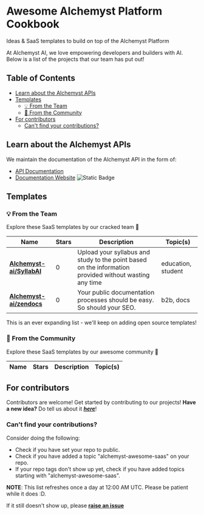 
# Awesome Alchemyst Platform Cookbook
Ideas & SaaS templates to build on top of the Alchemyst Platform

At Alchemyst AI, we love empowering developers and builders with AI. Below is a list of the projects that our team has put out!

## Table of Contents
  - [Learn about the Alchemyst APIs](#learn-about-the-alchemyst-apis)
  - [Templates](#templates)
    - [💡 From the Team](#-from-the-team)
    - [🚀 From the Community](#-from-the-community)
  - [For contributors](#for-contributors)
    - [Can't find your contributions?](#cant-find-your-contributions)


## Learn about the Alchemyst APIs
We maintain the documentation of the Alchemyst API in the form of:
- [API Documentation](https://platform-backend.getalchemystai.com/api/v1/docs)
- [Documentation Website](#) ![Static Badge](https://img.shields.io/badge/%20-soon-green)

## Templates
### 💡 From the Team

Explore these SaaS templates by our cracked team 🧨


| **Name** | **Stars** | **Description** | **Topic(s)** |
| ---- | ---- | ---- | ---- |
| [**Alchemyst-ai/SyllabAI**](https://github.com/Alchemyst-ai/SyllabAI) | 0 | Upload your syllabus and study to the point based on the information provided without wasting any time |  education,  student |
| [**Alchemyst-ai/zendocs**](https://github.com/Alchemyst-ai/zendocs) | 0 | Your public documentation processes should be easy. So should your SEO. |  b2b,  docs |


This is an ever expanding list - we'll keep on adding open source templates!



### 🚀 From the Community
Explore these SaaS templates by our awesome community 🤩


| **Name** | **Stars** | **Description** | **Topic(s)** |
| ---- | ---- | ---- |  ---- |




## For contributors

Contributors are welcome! Get started by contributing to our projects! **Have a new idea?** Do tell us about it [***here***](https://github.com/orgs/alchemyst-ai/discussions/1)!

### Can't find your contributions?
Consider doing the following:

- Check if you have set your repo to public.
- Check if you have added a topic "alchemyst-awesome-saas" on your repo.
- If your repo tags don't show up yet, check if you have added topics starting with "alchemyst-awesome-saas".

**NOTE**: This list refreshes once a day at 12:00 AM UTC. Please be patient while it does :D.

If it still doesn't show up, please [**raise an issue**](https://github.com/Alchemyst-ai/awesome-saas/issues/new)
